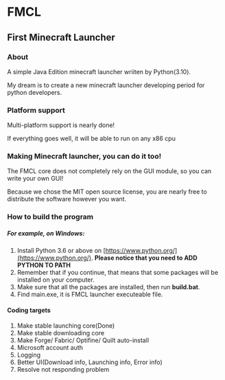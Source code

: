 # FMCL

## First Minecraft Launcher

### About
A simple Java Edition minecraft launcher wriiten by Python(3.10).

My dream is to create a new minecraft launcher developing period for python developers.

### Platform support
Multi-platform support is nearly done!

If everything goes well, it will be able to run on any x86 cpu

### Making Minecraft launcher, you can do it too!
The FMCL core does not completely rely on the GUI module, so you can write your own GUI!

Because we chose the MIT open source license, you are nearly free to distribute the software however you want.

### How to build the program
##### For example, on Windows:
1. Install Python 3.6 or above on [https://www.python.org/](https://www.python.org/). **Please notice that you need to ADD PYTHON TO PATH**
2. Remember that if you continue, that means that some packages will be installed on your computer.
3. Make sure that all the packages are installed, then run **build.bat**.
4. Find main.exe, it is FMCL launcher executeable file.


#### Coding targets
1. Make stable launching core(Done)
2. Make stable downloading core
3. Make Forge/ Fabric/ Optifine/ Quilt auto-install
4. Microsoft account auth
5. Logging
6. Better UI(Download info, Launching info, Error info)
7. Resolve not responding problem
